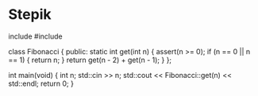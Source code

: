 # Stepik


include <cassert>
#include <iostream>

class Fibonacci {
 public:
  static int get(int n) {
    assert(n >= 0);
    if (n == 0 || n == 1) {
        return n;
    }
    return get(n - 2) + get(n - 1); 
  }
};

int main(void) {
  int n;
  std::cin >> n;
  std::cout << Fibonacci::get(n) << std::endl;
  return 0;
}
